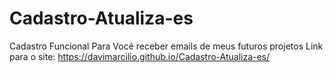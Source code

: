 # Cadastro-Atualiza-es
Cadastro Funcional Para Você receber emails de meus futuros projetos
Link para o site: https://davimarcilio.github.io/Cadastro-Atualiza-es/

